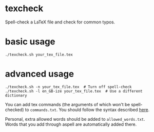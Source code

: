 # texcheck

Spell-check a LaTeX file and check for common typos.

# basic usage

    ./texcheck.sh your_tex_file.tex

# advanced usage

    ./texcheck.sh -n your_tex_file.tex  # Turn off spell-check
    ./texcheck.sh -l en_GB-ize your_tex_file.tex  # Use a different dictionary

You can add tex commands (the arguments of which won't be spell-checked) to `commands.txt`. You should
follow the syntax described [here](http://aspell.net/0.50-doc/man-html/4_Customizing.html#SECTION00541500000000000000).

Personal, extra allowed words should be added to `allowed_words.txt`. Words that you add through aspell are automatically
added there.
